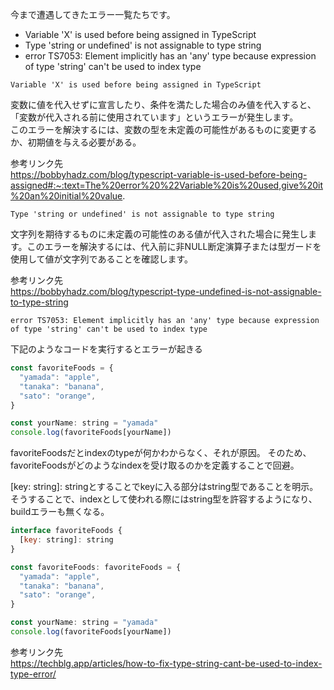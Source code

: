 今まで遭遇してきたエラー一覧たちです。

- Variable 'X' is used before being assigned in TypeScript
- Type 'string or undefined' is not assignable to type string
- error TS7053: Element implicitly has an 'any' type because expression of type 'string' can't be used to index type

```
Variable 'X' is used before being assigned in TypeScript
```
変数に値を代入せずに宣言したり、条件を満たした場合のみ値を代入すると、「変数が代入される前に使用されています」というエラーが発生します。  
このエラーを解決するには、変数の型を未定義の可能性があるものに変更するか、初期値を与える必要がある。

参考リンク先  
https://bobbyhadz.com/blog/typescript-variable-is-used-before-being-assigned#:~:text=The%20error%20%22Variable%20is%20used,give%20it%20an%20initial%20value.


```
Type 'string or undefined' is not assignable to type string
```

文字列を期待するものに未定義の可能性のある値が代入された場合に発生します。このエラーを解決するには、代入前に非NULL断定演算子または型ガードを使用して値が文字列であることを確認します。

参考リンク先  
https://bobbyhadz.com/blog/typescript-type-undefined-is-not-assignable-to-type-string

```
error TS7053: Element implicitly has an 'any' type because expression of type 'string' can't be used to index type
```

下記のようなコードを実行するとエラーが起きる

```javascript
const favoriteFoods = {
  "yamada": "apple",
  "tanaka": "banana",
  "sato": "orange",
}

const yourName: string = "yamada"
console.log(favoriteFoods[yourName])
```

favoriteFoodsだとindexのtypeが何かわからなく、それが原因。 そのため、favoriteFoodsがどのようなindexを受け取るのかを定義することで回避。


[key: string]: stringとすることでkeyに入る部分はstring型であることを明示。 そうすることで、indexとして使われる際にはstring型を許容するようになり、buildエラーも無くなる。


```javascript
interface favoriteFoods {
  [key: string]: string
}

const favoriteFoods: favoriteFoods = {
  "yamada": "apple",
  "tanaka": "banana",
  "sato": "orange",
}

const yourName: string = "yamada"
console.log(favoriteFoods[yourName])
```

参考リンク先  
https://techblg.app/articles/how-to-fix-type-string-cant-be-used-to-index-type-error/
